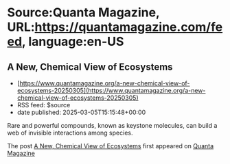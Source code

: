# Source:Quanta Magazine, URL:https://quantamagazine.com/feed, language:en-US

## A New, Chemical View of Ecosystems
 - [https://www.quantamagazine.org/a-new-chemical-view-of-ecosystems-20250305](https://www.quantamagazine.org/a-new-chemical-view-of-ecosystems-20250305)
 - RSS feed: $source
 - date published: 2025-03-05T15:15:48+00:00

Rare and powerful compounds, known as keystone molecules, can build a web of invisible interactions among species.            <p>The post <a href="https://www.quantamagazine.org/a-new-chemical-view-of-ecosystems-20250305/" target="_blank">A New, Chemical View of Ecosystems</a> first appeared on <a href="https://www.quantamagazine.org" target="_blank">Quanta Magazine</a></p>

